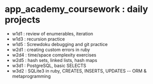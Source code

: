 # app_academy_coursework : daily projects

* w1d1 : review of enumerables, iteration
* w1d3 : recursion practice
* w1d5 : Screwdoku debugging and git practice
* w2d1 : creating custom errors in ruby
* w2d4 : time/space complexity exercises
* w2d5 : hash sets, linked lists, hash maps
* w3d1 : PostgreSQL, basic SELECTS
* w3d2 : SQLite3 in ruby, CREATES, INSERTS, UPDATES -- ORM & metaprogramming